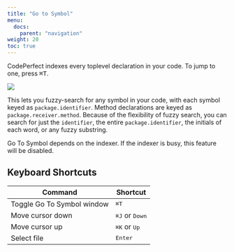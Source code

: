 ```yaml
---
title: "Go to Symbol"
menu:
  docs:
    parent: "navigation"
weight: 20
toc: true
---
```


CodePerfect indexes every toplevel declaration in your code. To jump to one,
press <kbd>⌘T</kbd>.

![](/go-to-symbol.png)

This lets you fuzzy-search for any symbol in your code, with each symbol keyed
as `package.identifier`. Method declarations are keyed as
`package.receiver.method`. Because of the flexibility of fuzzy search, you can
search for just the `identifier`, the entire `package.identifier`, the initials
of each word, or any fuzzy substring.

Go To Symbol depends on the indexer. If the indexer is busy, this feature will
be disabled.

## Keyboard Shortcuts

| Command                    | Shortcut                         |
| -------------------------- | -------------------------------- |
| Toggle Go To Symbol window | <kbd>⌘T</kbd>                    |
| Move cursor down           | <kbd>⌘J</kbd> or <kbd>Down</kbd> |
| Move cursor up             | <kbd>⌘K</kbd> or <kbd>Up</kbd>   |
| Select file                | <kbd>Enter</kbd>                 |
